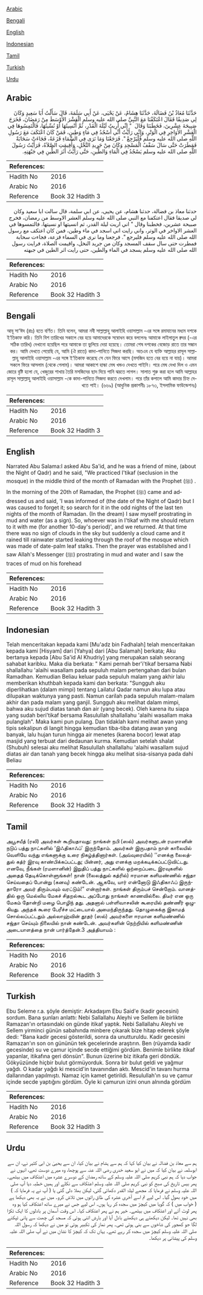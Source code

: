 [Arabic](#arabic)

[Bengali](#bengali)

[English](#english)

[Indonesian](#indonesian)

[Tamil](#tamil)

[Turkish](#turkish)

[Urdu](#urdu)

## Arabic


<div dir="rtl" lang="ar" style={{fontSize:'larger',backgroundColor:'#f8f9fa',padding:20}}>
حَدَّثَنَا مُعَاذُ بْنُ فَضَالَةَ، حَدَّثَنَا هِشَامٌ، عَنْ يَحْيَى، عَنْ أَبِي سَلَمَةَ، قَالَ سَأَلْتُ أَبَا سَعِيدٍ وَكَانَ لِي صَدِيقًا فَقَالَ اعْتَكَفْنَا مَعَ النَّبِيِّ صلى الله عليه وسلم الْعَشْرَ الأَوْسَطَ مِنْ رَمَضَانَ، فَخَرَجَ صَبِيحَةَ عِشْرِينَ، فَخَطَبَنَا وَقَالَ ‏ "‏ إِنِّي أُرِيتُ لَيْلَةَ الْقَدْرِ، ثُمَّ أُنْسِيتُهَا أَوْ نُسِّيتُهَا، فَالْتَمِسُوهَا فِي الْعَشْرِ الأَوَاخِرِ فِي الْوَتْرِ، وَإِنِّي رَأَيْتُ أَنِّي أَسْجُدُ فِي مَاءٍ وَطِينٍ، فَمَنْ كَانَ اعْتَكَفَ مَعَ رَسُولِ اللَّهِ صلى الله عليه وسلم فَلْيَرْجِعْ ‏"‏‏.‏ فَرَجَعْنَا وَمَا نَرَى فِي السَّمَاءِ قَزَعَةً، فَجَاءَتْ سَحَابَةٌ فَمَطَرَتْ حَتَّى سَالَ سَقْفُ الْمَسْجِدِ وَكَانَ مِنْ جَرِيدِ النَّخْلِ، وَأُقِيمَتِ الصَّلاَةُ، فَرَأَيْتُ رَسُولَ اللَّهِ صلى الله عليه وسلم يَسْجُدُ فِي الْمَاءِ وَالطِّينِ، حَتَّى رَأَيْتُ أَثَرَ الطِّينِ فِي جَبْهَتِهِ‏.‏
</div>
<div style={{backgroundColor:'#f8f9fa',padding:20, marginBottom: 10}}><table> <thead> <tr> <th>References:</th> <th></th> </tr> </thead> <tbody><tr><td>Hadith No</td><td>2016</td></tr><tr><td>Arabic No</td><td>2016</td></tr><tr><td>Reference</td><td>Book 32 Hadith 3</td></tr></tbody></table></div>


<div dir="rtl" lang="ar" style={{fontSize:'larger',backgroundColor:'#f8f9fa',padding:20}}>
حدثنا معاذ بن فضالة، حدثنا هشام، عن يحيى، عن ابي سلمة، قال سالت ابا سعيد وكان لي صديقا فقال اعتكفنا مع النبي صلى الله عليه وسلم العشر الاوسط من رمضان، فخرج صبيحة عشرين، فخطبنا وقال " اني اريت ليلة القدر، ثم انسيتها او نسيتها، فالتمسوها في العشر الاواخر في الوتر، واني رايت اني اسجد في ماء وطين، فمن كان اعتكف مع رسول الله صلى الله عليه وسلم فليرجع ". فرجعنا وما نرى في السماء قزعة، فجاءت سحابة فمطرت حتى سال سقف المسجد وكان من جريد النخل، واقيمت الصلاة، فرايت رسول الله صلى الله عليه وسلم يسجد في الماء والطين، حتى رايت اثر الطين في جبهته
</div>
<div style={{backgroundColor:'#f8f9fa',padding:20, marginBottom: 10}}><table> <thead> <tr> <th>References:</th> <th></th> </tr> </thead> <tbody><tr><td>Hadith No</td><td>2016</td></tr><tr><td>Arabic No</td><td>2016</td></tr><tr><td>Reference</td><td>Book 32 Hadith 3</td></tr></tbody></table></div>

## Bengali


<div dir="rtl" lang="bn" style={{fontSize:'larger',backgroundColor:'#f8f9fa',padding:20}}>
আবূ সা‘ঈদ (রাঃ) হতে বর্ণিত। তিনি বলেন, আমরা নবী সাল্লাল্লাহু আলাইহি ওয়াসাল্লাম -এর সঙ্গে রমাযানের মধ্যম দশকে ই‘তিকাফ করি। তিনি বিশ তারিখের সকালে বের হয়ে আমাদেরকে সম্বোধন করে বললেনঃ আমাকে লাইলাতুল ক্বদর (-এর সঠিক তারিখ) দেখানো হয়েছিল পরে আমাকে তা ভুলিয়ে দেয়া হয়েছে। তোমরা শেষ দশকের বেজোড় রাতে তার সন্ধান কর। আমি দেখতে পেয়েছি যে, আমি (ঐ রাতে) কাদা-পানিতে সিজদা করছি। অতএব যে ব্যক্তি আল্লাহর রাসূল সাল্লাল্লাহু আলাইহি ওয়াসাল্লাম -এর সঙ্গে ই‘তিকাফ করেছে সে যেন ফিরে আসে (মসজিদ হতে বের হয়ে না যায়)। আমরা সকলে ফিরে আসলাম (থেকে গেলাম)। আমরা আকাশে হাল্কা মেঘ খন্ডও দেখতে পাইনি। পরে মেঘ দেখা দিল ও এমন জোরে বৃষ্টি হলো যে, খেজুরের শাখায় তৈরি মসজিদের ছাদ দিয়ে পানি ঝরতে লাগল। সালাত শুরু করা হলে আমি আল্লাহর রাসূল সাল্লাল্লাহু আলাইহি ওয়াসাল্লাম -কে কাদা-পানিতে সিজদা করতে দেখলাম। পরে তাঁর কপালে আমি কাদার চিহ্ন দেখতে পাই। (৬৬৯) (আধুনিক প্রকাশনীঃ ১৮৭৩, ইসলামিক ফাউন্ডেশনঃ)
</div>
<div style={{backgroundColor:'#f8f9fa',padding:20, marginBottom: 10}}><table> <thead> <tr> <th>References:</th> <th></th> </tr> </thead> <tbody><tr><td>Hadith No</td><td>2016</td></tr><tr><td>Arabic No</td><td>2016</td></tr><tr><td>Reference</td><td>Book 32 Hadith 3</td></tr></tbody></table></div>

## English


<div dir="ltr" lang="en" style={{fontSize:'larger',backgroundColor:'#f8f9fa',padding:20}}>
Narrated Abu Salama:I asked Abu Sa'id, and he was a friend of mine, (about the Night of Qadr) and he said, "We practiced I'tikaf (seclusion in the mosque) in the middle third of the month of Ramadan with the Prophet (ﷺ) . In the morning of the 20th of Ramadan, the Prophet (ﷺ) came and addressed us and said, 'I was informed of (the date of the Night of Qadr) but I was caused to forget it; so search for it in the odd nights of the last ten nights of the month of Ramadan. (In the dream) I saw myself prostrating in mud and water (as a sign). So, whoever was in I'tikaf with me should return to it with me (for another 10-day's period)', and we returned. At that time there was no sign of clouds in the sky but suddenly a cloud came and it rained till rainwater started leaking through the roof of the mosque which was made of date-palm leaf stalks. Then the prayer was established and I saw Allah's Messenger (ﷺ) prostrating in mud and water and I saw the traces of mud on his forehead
</div>
<div style={{backgroundColor:'#f8f9fa',padding:20, marginBottom: 10}}><table> <thead> <tr> <th>References:</th> <th></th> </tr> </thead> <tbody><tr><td>Hadith No</td><td>2016</td></tr><tr><td>Arabic No</td><td>2016</td></tr><tr><td>Reference</td><td>Book 32 Hadith 3</td></tr></tbody></table></div>

## Indonesian


<div dir="ltr" lang="id" style={{fontSize:'larger',backgroundColor:'#f8f9fa',padding:20}}>
Telah menceritakan kepada kami [Mu'adz bin Fadhalah] telah menceritakan kepada kami [Hisyam] dari [Yahya] dari [Abu Salamah] berkata; Aku bertanya kepada [Abu Sa'id Al Khudriy] yang merupakan salah seorang sahabat karibku. Maka dia berkata: " Kami pernah ber'i'tikaf bersama Nabi shallallahu 'alaihi wasallam pada sepuluh malam pertengahan dari bulan Ramadhan. Kemudian Beliau keluar pada sepuluh malam yang akhir lalu memberikan khuthbah kepada kami dan berkata: "Sungguh aku diperlihatkan (dalam mimpi) tentang Lailatul Qadar namun aku lupa atau dilupakan waktunya yang pasti. Namun carilah pada sepuluh malam-malam akhir dan pada malam yang ganjil. Sungguh aku melihat dalam mimpi, bahwa aku sujud diatas tanah dan air (yang becek). Oleh karena itu siapa yang sudah beri'tikaf bersama Rasulullah shallallahu 'alaihi wasallam maka pulanglah". Maka kami pun pulang. Dan tidaklah kami melihat awan yang tipis sekalipun di langit hingga kemudian tiba-tiba datang awan yang banyak, lalu hujan turun hingga air menetes (karena bocor) lewat atap masjid yang terbuat dari dedaunan kurma. Kemudian setelah shalat (Shubuh) selesai aku melihat Rasulullah shallallahu 'alaihi wasallam sujud diatas air dan tanah yang becek hingga aku melihat sisa-sisanya pada dahi Beliau
</div>
<div style={{backgroundColor:'#f8f9fa',padding:20, marginBottom: 10}}><table> <thead> <tr> <th>References:</th> <th></th> </tr> </thead> <tbody><tr><td>Hadith No</td><td>2016</td></tr><tr><td>Arabic No</td><td>2016</td></tr><tr><td>Reference</td><td>Book 32 Hadith 3</td></tr></tbody></table></div>

## Tamil


<div dir="ltr" lang="ta" style={{fontSize:'larger',backgroundColor:'#f8f9fa',padding:20}}>
அபூசயீத் (ரலி) அவர்கள் கூறியதாவது: நாங்கள் நபி (ஸல்) அவர்களுடன் ரமளானின் நடுப் பத்து நாட்களில் ‘இஃதிகாஃப்' இருந்தோம். அவர்கள் இருபதாம் நாள் காலையில் வெளியே வந்து எங்களுக்கு உரை நிகழ்த்தினார்கள். (அவ்வுரையில்) ‘‘எனக்கு லைலத்துல் கத்ர் இரவு காண்பிக்கப்பட்டது; பின்னர், அது எனக்கு மறக்கடிக்கப்பட்டுவிட்டது. எனவே, நீங்கள் (ரமளானின்) இறுதிப் பத்து நாட்களில் ஒற்றைப்படை இரவுகளில் அதைத் தேடிக்கொள்ளுங்கள்! நான் (லைலத்துல் கத்ரில்) ஈரமான களிமண்ணில் சஜ்தா செய்வதைப் போன்று (கனவு) கண்டேன். ஆகவே, யார் என்னோடு இஃதிகாஃப் இருந்தாரோ அவர் திரும்பவும் வரட்டும்!” என்றார்கள். நாங்கள் திரும்பச் சென்றோம். வானத்தில் ஒரு மெல்லிய மேகச் சிதறல்கூட அப்போது நாங்கள் காணவில்லை. திடீர் என ஒரு மேகம் தோன்றி மழை பொழிந் தது. அதனால் பள்ளிவாசலின் கூரையில் தண்ணீர் ஒழுகியது. அந்தக் கூரை பேரீச்ச மட்டையால் அமைந்திருந்தது. தொழுகைக்கு இகாமத் சொல்லப்பட்டதும் அல்லாஹ்வின் தூதர் (ஸல்) அவர்களை ஈரமான களிமண்ணில் சஜ்தா செய்யும் நிலையில் நான் கண்டேன். அவர்களின் நெற்றியில் களிமண்ணின் அடையாளத்தை நான் பார்த்தேன்.3 அத்தியாயம் :
</div>
<div style={{backgroundColor:'#f8f9fa',padding:20, marginBottom: 10}}><table> <thead> <tr> <th>References:</th> <th></th> </tr> </thead> <tbody><tr><td>Hadith No</td><td>2016</td></tr><tr><td>Arabic No</td><td>2016</td></tr><tr><td>Reference</td><td>Book 32 Hadith 3</td></tr></tbody></table></div>

## Turkish


<div dir="ltr" lang="tr" style={{fontSize:'larger',backgroundColor:'#f8f9fa',padding:20}}>
Ebu Seleme r.a. şöyle demiştir: Arkadaşım Ebu Said'e (kadir gecesini) sordum. Bana şunları anlattı: Nebi Sallallahu Aleyhi ve Sellem ile birlikte Ramazan'ın ortasındaki on günde itikaf yaptık. Nebi Sallallahu Aleyhi ve Sellem yirminci günün sabahında minbere çıkarak bize hitap ederek şöyle dedi: "Bana kadir gecesi gösterildi, sonra da unutturuldu. Kadir gecesini Ramazan'ın son on gününün tek gecelerinde araştırın. Ben (rüyamda kadir gecesinde) su ve çamur içinde secde ettiğimi gördüm. Benimle birlikte itikaf yapanlar, itikafına geri dönsün". Bunun üzerine biz itikafa geri döndük. Gökyüzünde hiçbir bulut görmüyorduk. Sonra bir bulut geldi ve yağmur yağdı. O kadar yağdı ki mescid'in tavanından aktı. Mescid'in tavanı hurma dallarından yapılmıştı. Namaz için kamet getirildi. Resulullah'ın su ve çamur içinde secde yaptığını gördüm. Öyle ki çamurun izini onun alnında gördüm
</div>
<div style={{backgroundColor:'#f8f9fa',padding:20, marginBottom: 10}}><table> <thead> <tr> <th>References:</th> <th></th> </tr> </thead> <tbody><tr><td>Hadith No</td><td>2016</td></tr><tr><td>Arabic No</td><td>2016</td></tr><tr><td>Reference</td><td>Book 32 Hadith 3</td></tr></tbody></table></div>

## Urdu


<div dir="rtl" lang="ur" style={{fontSize:'larger',backgroundColor:'#f8f9fa',padding:20}}>
ہم سے معاذ بن فضالہ نے بیان کیا کہا کہ ہم سے ہشام نے بیان کیا، ان سے یحییٰ بن ابی کثیر نے، ان سے ابوسلمہ نے بیان کیا کہ میں نے ابو سعید خدری رضی اللہ عنہ سے پوچھا، وہ میرے دوست تھے، انہوں نے جواب دیا کہ ہم نبی کریم صلی اللہ علیہ وسلم کے ساتھ رمضان کے دوسرے عشرہ میں اعتکاف میں بیٹھے۔ پھر بیس تاریخ کی صبح کو نبی کریم صلی اللہ علیہ وسلم اعتکاف سے نکلے اور ہمیں خطبہ دیا آپ صلی اللہ علیہ وسلم نے فرمایا کہ مجھے لیلۃ القدر دکھائی گئی، لیکن بھلا دلی گئی یا ( آپ نے یہ فرمایا کہ ) میں خود بھول گیا۔ اس لیے تم اسے آخری عشرہ کی طاق راتوں میں تلاش کرو۔ میں نے یہ بھی دیکھا ہے ( خواب میں ) کہ گویا میں کیچڑ میں سجدہ کر رہا ہوں۔ اس لیے جس نے میرے ساتھ اعتکاف کیا ہو وہ پھر لوٹ آئے اور اعتکاف میں بیٹھے۔ خیر ہم نے پھر اعتکاف کیا۔ اس وقت آسمان پر بادلوں کا ایک ٹکڑا بھی نہیں تھا۔ لیکن دیکھتے ہی دیکھتے بادل آیا اور بارش اتنی ہوئی کہ مسجد کی چھت سے پانی ٹپکنے لگا جو کھجور کی شاخوں سے بنی ہوئی تھی۔ پھر نماز کی تکبیر ہوئی تو میں نے دیکھا کہ رسول اللہ صلی اللہ علیہ وسلم کیچڑ میں سجدہ کر رہے تھے۔ یہاں تک کہ کیچڑ کا نشان میں نے آپ صلی اللہ علیہ وسلم کی پیشانی پر دیکھا۔
</div>
<div style={{backgroundColor:'#f8f9fa',padding:20, marginBottom: 10}}><table> <thead> <tr> <th>References:</th> <th></th> </tr> </thead> <tbody><tr><td>Hadith No</td><td>2016</td></tr><tr><td>Arabic No</td><td>2016</td></tr><tr><td>Reference</td><td>Book 32 Hadith 3</td></tr></tbody></table></div>